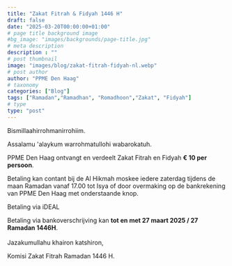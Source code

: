 ```yaml
---
title: "Zakat Fitrah & Fidyah 1446 H"
draft: false
date: "2025-03-20T00:00:00+01:00"
# page title background image
#bg_image: "images/backgrounds/page-title.jpg"
# meta description
description : ""
# post thumbnail
image: "images/blog/zakat-fitrah-fidyah-nl.webp"
# post author
author: "PPME Den Haag"
# taxonomy
categories: ["Blog"]
tags: ["Ramadan","Ramadhan", "Romadhoon","Zakat", "Fidyah"]
# type
type: "post"
---
```


Bismillaahirrohmanirrohiim. 

Assalamu 'alaykum warrohmatullohi wabarokatuh. 

PPME Den Haag ontvangt en verdeelt Zakat Fitrah en Fidyah **€ 10 per persoon**.

Betaling kan contant bij de Al Hikmah moskee iedere zaterdag tijdens de maan Ramadan vanaf 17.00 tot Isya of door overmaking op de bankrekening van PPME Den Haag met onderstaande knop.

<div class="col-12 text-center">
<a href="https://www.ing.nl/de-ing/payreq?trxid=MCAxSpT8MKat2p8vysYKEeMLOlEwVB5A&flow-step=payment-request" type="button" class="btn btn-info" style="text-decoration:none;text-transform:none"><span>Betaling via iDEAL</span></a>
</div>


Betaling via bankoverschrijving kan **tot en met 27 maart 2025 / 27 Ramadan 1446H**.
<br/>
<br/>
Jazakumullahu khairon katshiron,

Komisi Zakat Fitrah Ramadan 1446 H.